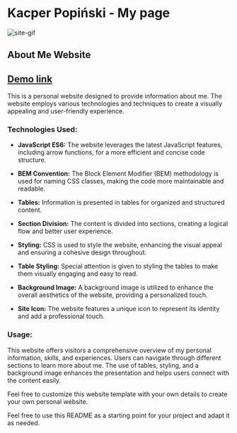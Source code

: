 # **Kacper Popiński - My page**
![site-gif](images/homepage-demo.gif)
## About Me Website 
## [Demo link](https://cspy-99.github.io/homepage/)
This is a personal website designed to provide information about me. The website employs various technologies and techniques to create a visually appealing and user-friendly experience.

### Technologies Used:
- **JavaScript ES6:** The website leverages the latest JavaScript features, including arrow functions, for a more efficient and concise code structure.

- **BEM Convention:** The Block Element Modifier (BEM) methodology is used for naming CSS classes, making the code more maintainable and readable.

- **Tables:** Information is presented in tables for organized and structured content.

- **Section Division:** The content is divided into sections, creating a logical flow and better user experience.

- **Styling:** CSS is used to style the website, enhancing the visual appeal and ensuring a cohesive design throughout.

- **Table Styling:** Special attention is given to styling the tables to make them visually engaging and easy to read.

- **Background Image:** A background image is utilized to enhance the overall aesthetics of the website, providing a personalized touch.

- **Site Icon:** The website features a unique icon to represent its identity and add a professional touch.

### Usage:
This website offers visitors a comprehensive overview of my personal information, skills, and experiences. Users can navigate through different sections to learn more about me. The use of tables, styling, and a background image enhances the presentation and helps users connect with the content easily.

Feel free to customize this website template with your own details to create your own personal website.

Feel free to use this README as a starting point for your project and adapt it as needed.





